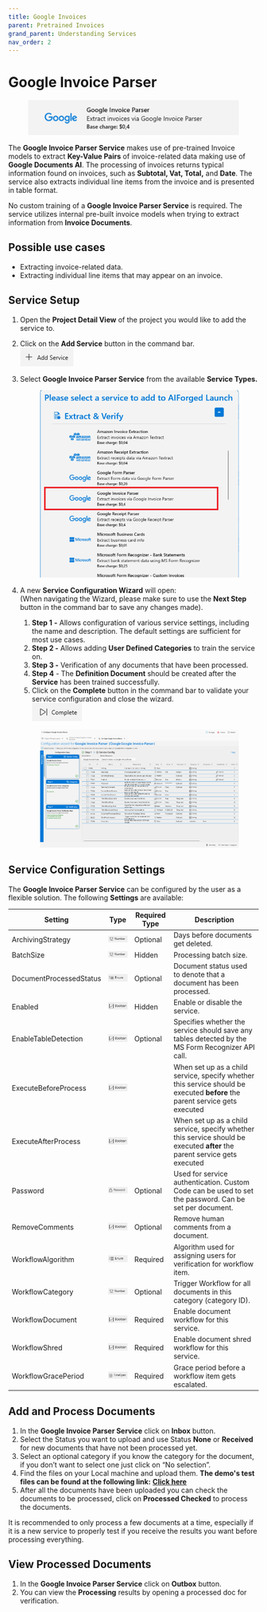 ```yaml
---
title: Google Invoices
parent: Pretrained Invoices
grand_parent: Understanding Services
nav_order: 2
---
```


# Google Invoice Parser

<figure><img src="../../.gitbook/assets/image (49) (4).png" alt=""><figcaption></figcaption></figure>

The ​**Google Invoice Parser Service** makes use of pre-trained Invoice models to extract **Key-Value Pairs** of invoice-related data making use of **Google Documents AI**. The processing of invoices returns typical information found on invoices, such as **Subtotal, Vat, Total,** and **Date**. The service also extracts individual line items from the invoice and is presented in table format.

No custom training of a **Google Invoice Parser Service** is required. The service utilizes internal pre-built invoice models when trying to extract information from **Invoice Documents**.

## Possible use cases <a href="#possible-use-cases" id="possible-use-cases"></a>

* Extracting invoice-related data.
* Extracting individual line items that may appear on an invoice.

## Service Setup

1. Open the **Project Detail View** of the project you would like to add the service to.
2. Click on the **Add Service** button in the command bar.\
   ![](<../../.gitbook/assets/image (82) (1).png>)
3.  Select **Google Invoice Parser Service** from the available **Service Types.**

    <figure><img src="../../.gitbook/assets/image (13).png" alt=""><figcaption></figcaption></figure>
4.  A new **Service Configuration Wizard** will open:\
    (When navigating the Wizard, please make sure to use the **Next Step** button in the command bar to save any changes made).



    1. **Step 1** **-** Allows configuration of various service settings, including the name and description. The default settings are sufficient for most use cases.
    2. **Step 2 -** Allows adding **User Defined Categories** to train the service on.
    3. **Step 3 -** Verification of any documents that have been processed.
    4. **Step 4** - The **Definition Document** should be created after the **Service** has been trained successfully.
    5. Click on the **Complete** button in the command bar to validate your service configuration and close the wizard.\
       ![](<../../.gitbook/assets/image (84) (1).png>)

    <figure><img src="../../.gitbook/assets/image (2).png" alt=""><figcaption></figcaption></figure>

## Service Configuration Settings

The **Google Invoice Parser Service** can be configured by the user as a flexible solution. The following **Settings** are available:

| Setting                 | Type                                            | Required Type | Description                                                                                                                 |
| ----------------------- | ----------------------------------------------- | ------------- | --------------------------------------------------------------------------------------------------------------------------- |
| ArchivingStrategy       | ![](<../../.gitbook/assets/image (14) (6).png>) | Optional      | Days before documents get deleted.                                                                                          |
| BatchSize               | ![](<../../.gitbook/assets/image (5).png>)      | Hidden        | Processing batch size.                                                                                                      |
| DocumentProcessedStatus | ![](<../../.gitbook/assets/image (6) (4).png>)  | Optional      | Document status used to denote that a document has been processed.                                                          |
| Enabled                 | ![](<../../.gitbook/assets/image (15).png>)     | Hidden        | Enable or disable the service.                                                                                              |
| EnableTableDetection    | ![](<../../.gitbook/assets/image (4).png>)      | Optional      | Specifies whether the service should save any tables detected by the MS Form Recognizer API call.                           |
| ExecuteBeforeProcess    | ![](<../../.gitbook/assets/image (18).png>)     |               | When set up as a child service, specify whether this service should be executed **before** the parent service gets executed |
| ExecuteAfterProcess     | ![](<../../.gitbook/assets/image (21).png>)     |               | When set up as a child service, specify whether this service should be executed **after** the parent service gets executed  |
| Password                | ![](<../../.gitbook/assets/image (3) (5).png>)  | Optional      | Used for service authentication. Custom Code can be used to set the password. Can be set per document.                      |
| RemoveComments          | ![](<../../.gitbook/assets/image (11).png>)     | Optional      | Remove human comments from a document.                                                                                      |
| WorkflowAlgorithm       | ![](<../../.gitbook/assets/image (2) (7).png>)  | Required      | Algorithm used for assigning users for verification for workflow item.                                                      |
| WorkflowCategory        | ![](<../../.gitbook/assets/image (5).png>)      | Optional      | Trigger Workflow for all documents in this category (category ID).                                                          |
| WorkflowDocument        | ![](<../../.gitbook/assets/image (10) (6).png>) | Required      | Enable document workflow for this service.                                                                                  |
| WorkflowShred           | ![](<../../.gitbook/assets/image (17).png>)     | Required      | Enable document shred workflow for this service.                                                                            |
| WorkflowGracePeriod     | ![](<../../.gitbook/assets/image (13) (6).png>) | Required      | Grace period before a workflow item gets escalated.                                                                         |

## Add and Process Documents <a href="#add-and-process-documents" id="add-and-process-documents"></a>

1. In the **Google Invoice Parser Service** click on **Inbox** button.
2. Select the Status you want to upload and use Status **None** or **Received** for new documents that have not been processed yet.
3. Select an optional category if you know the category for the document, if you don’t want to select one just click on “No selection”.
4. Find the files on your Local machine and upload them. **The demo's test files can be found at the following link:** [**Click here**](https://docs.aiforged.com/DemoDocuments/ABBYY%20Classification%20%20Testing.zip)​
5. After all the documents have been uploaded you can check the documents to be processed, click on **Processed Checked** to process the documents.

It is recommended to only process a few documents at a time, especially if it is a new service to properly test if you receive the results you want before processing everything.

## View Processed Documents <a href="#view-processed-documents" id="view-processed-documents"></a>

1. In the **Google Invoice Parser Service** click on **Outbox** button.
2. You can view the **Processing** results by opening a processed doc for verification.

